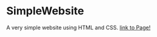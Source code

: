 # SimpleWebsite
A very simple website using HTML and CSS.
[link to Page!](https://dash.generalassemb.ly/dineshvg/build-your-own-personal-website)

